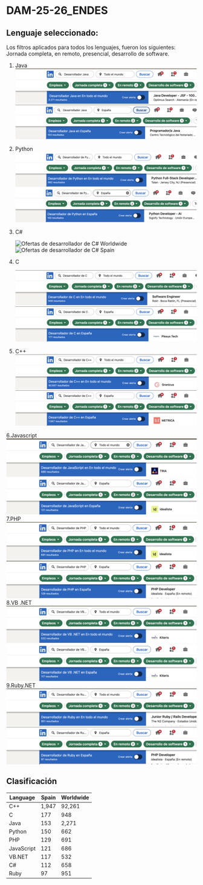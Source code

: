 # DAM-25-26_ENDES 
## Lenguaje seleccionado:
Los filtros aplicados para todos los lenguajes, fueron los siguientes:
Jornada completa, en remoto, presencial, desarrollo de software.

1. Java  
  ![Ofertas de desarrollador de Java Worldwide](/IMG/Java-worldwide.png)
  ![Ofertas de desarrollador de Java Spain](/IMG/Java-spain.png)
   
 

2. Python
     ![Ofertas de desarrollador de Python Worldwide](/IMG/Python-worldwide.png)
     ![Ofertas de desarrollador de Python Spain](/IMG/Python-spain.png)

3. C#
 
    ![Ofertas de desarrollador de C# Worldwide](/IMG/C#-worldwide.png)
    ![Ofertas de desarrollador de C# Spain](/IMG/C#-spain.png)


5. C
   
    ![Ofertas de desarrollador de C Worldwide](/IMG/C-worldwide.png)
    ![Ofertas de desarrollador de C Spain](/IMG/C-spain.png)

6. C++
    ![Ofertas de desarrollador de C++ Worldwide](/IMG/C++-worldwide.png)
    ![Ofertas de desarrollador de C++ Spain](/IMG/C++-spain.png)
   
6.Javascript
     ![Ofertas de desarrollador de Javascript Worldwide](/IMG/Javascript-worldwide.png)
     ![Ofertas de desarrollador de Javascript Spain](/IMG/Javascript-spain.png)
7.PHP
     ![Ofertas de desarrollador de PHP Worldwide](/IMG/PHP-worldwide.png)
     ![Ofertas de desarrollador de PHP Spain](/IMG/PHP-spain.png)
8.VB .NET
     ![Ofertas de desarrollador de VB.NET Worldwide](/IMG/VB.NET-worldwide.png)
     ![Ofertas de desarrollador de VB.NET Spain](/IMG/VB.NET-spain.png)
9.Ruby.NET
     ![Ofertas de desarrollador de Ruby Worldwide](/IMG/Ruby-worldwide.png)
     ![Ofertas de desarrollador de VB.NET Spain](/IMG/Ruby-spain.png)
     
## Clasificación

| Language   | Spain | Worldwide |
|------------|-------|-----------|
| C++        | 1,947 | 92,261    |
| C          | 177   | 948       |
| Java       | 153   | 2,271     |
| Python     | 150   | 662       |
| PHP        | 129   | 691       |
| JavaScript | 121   | 686       |
| VB.NET     | 117   | 532       |
| C#         | 112   | 658       |
| Ruby       | 97    | 951       |


